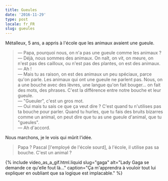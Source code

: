 ```yaml
---
title: Gueules
date: '2016-11-29'
type: post
locale: fr_FR
slug: gueules
---
```


Métalleux, 5 ans, a appris à l'école que les animaux avaient une gueule.

<!-- more -->

> — Papa, pourquoi nous, on n'a pas une gueule comme les animaux ?  
> — Déjà, nous sommes des animaux. On naît, on vit, on meure, on n'est pas des cailloux, ou n'est pas des plantes, on est des animaux.  
> — Ah !  
> — Mais tu as raison, on est des animaux un peu spéciaux, parce qu'on parle. Les animaux qui ont une gueule ne parlent pas. Nous, on a une bouche avec des lèvres, une langue qu'on fait bouger… on fait des mots, des phrases. C'est la différence entre notre bouche et leur gueule.  
> — "Gueuler", c'est un gros mot.  
> — Oui mais tu sais ce que ça veut dire ? C'est quand tu n'utilises pas ta bouche pour parler. Quand tu hurles, que tu fais des bruits bizarres comme un animal, on peut dire que tu as une gueule d'animal, que tu "gueules".  
> — Ah d'accord.

Nous marchons, je le vois qui mûrit l'idée.

> Papa ? Pascal [l'employé de l'école sourd], à l'école, il utilise pas sa bouche. C'est un animal ?

{% include video_as_a_gif.html.liquid
slug="gaga"
alt="Lady Gaga se demande ce qu'elle fout là…"
caption="Ça m'apprendra à vouloir tout lui expliquer en oubliant que sa logique est implacable."
%}
